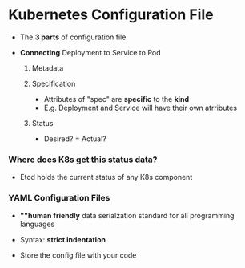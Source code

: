 # Kubernetes Configuration File

* The **3 parts** of configuration file
* **Connecting** Deployment to Service to Pod

    1) Metadata
    2) Specification
        - Attributes of "spec" are **specific** to the **kind**
        - E.g. Deployment and Service will have their own atrributes

    3) Status
        - Desired? = Actual?


### Where does K8s get this status data?

* Etcd holds the current status of any K8s component


### YAML Configuration Files

- **""human friendly** data serialzation standard for all programming languages

- Syntax: **strict indentation**

- Store the config file with your code